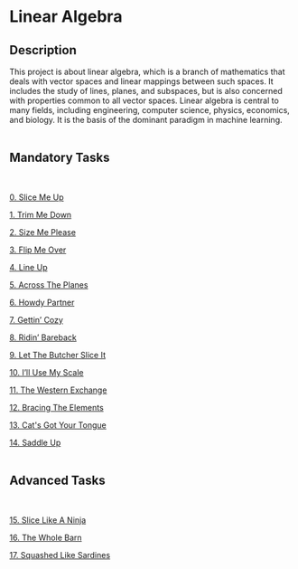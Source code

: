 # Linear Algebra

## Description
This project is about linear algebra, which is a branch of mathematics that deals with vector spaces and linear mappings between such spaces. It includes the study of lines, planes, and subspaces, but is also concerned with properties common to all vector spaces. Linear algebra is central to many fields, including engineering, computer science, physics, economics, and biology. It is the basis of the dominant paradigm in machine learning.
</br></br>

## Mandatory Tasks
</br>

[0. Slice Me Up](./0-slice_me_up.py)

[1. Trim Me Down](./1-trim_me_down.py)

[2. Size Me Please](./2-size_me_please.py)

[3. Flip Me Over](./3-flip_me_over.py)

[4. Line Up](./4-line_up.py)

[5. Across The Planes](./5-across_the_planes.py)

[6. Howdy Partner](./6-howdy_partner.py)

[7. Gettin’ Cozy](./7-gettin_cozy.py)

[8. Ridin’ Bareback](./8-ridin_bareback.py)

[9. Let The Butcher Slice It](./9-let_the_butcher_slice_it.py)

[10. I’ll Use My Scale](./10-ill_use_my_scale.py)

[11. The Western Exchange](./11-the_western_exchange.py)

[12. Bracing The Elements](./12-bracin_the_elements.py)

[13. Cat's Got Your Tongue](./13-cats_got_your_tongue.py)

[14. Saddle Up](./14-saddle_up.py)
</br></br>

## Advanced Tasks
</br>

[15. Slice Like A Ninja](./100-slice_like_a_ninja.py)

[16. The Whole Barn](./101-the_whole_barn.py)

[17. Squashed Like Sardines](./102-squashed_like_sardines.py)
